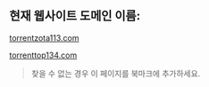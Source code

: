 ## 현재 웹사이트 도메인 이름:

[torrentzota113.com](https://torrentzota113.com)

[torrenttop134.com](https://torrenttop134.com)


> 찾을 수 없는 경우 이 페이지를 북마크에 추가하세요.
